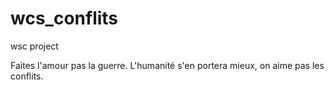 # wcs_conflits
wsc project

Faites l'amour pas la guerre. L'humanité s'en portera mieux, on aime pas les conflits.
